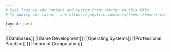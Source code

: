 ```yaml
---
# Feel free to add content and custom Front Matter to this file.
# To modify the layout, see https://jekyllrb.com/docs/themes/#overriding-theme-defaults

layout: post
---
```


[[Databases]]
[[Game Development]]
[[Operating Systems]]
[[Professional Practice]]
[[Theory of Computation]]